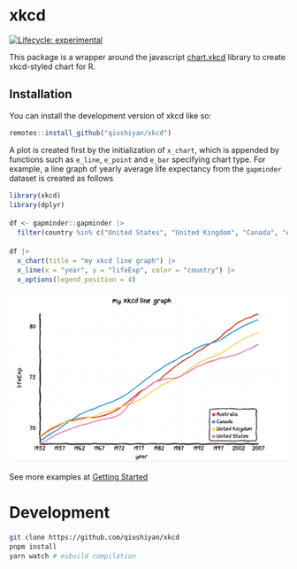 
<!-- README.md is generated from README.Rmd. Please edit that file -->

# xkcd

<!-- badges: start -->

[![Lifecycle:
experimental](https://img.shields.io/badge/lifecycle-experimental-orange.svg)](https://lifecycle.r-lib.org/articles/stages.html#experimental)
<!-- badges: end -->

This package is a wrapper around the javascript
[chart.xkcd](https://github.com/timqian/chart.xkcd) library to create
xkcd-styled chart for R.

## Installation

You can install the development version of xkcd like so:

``` r
remotes::install_github("qiushiyan/xkcd")
```

A plot is created first by the initialization of `x_chart`, which is
appended by functions such as `e_line`, `e_point` and `e_bar` specifying
chart type. For example, a line graph of yearly average life expectancy
from the `gapminder` dataset is created as follows

``` r
library(xkcd)
library(dplyr)

df <- gapminder::gapminder |>
  filter(country %in% c("United States", "United Kingdom", "Canada", "Australia"))

df |>
  x_chart(title = "my xkcd line graph") |>
  x_line(x = "year", y = "lifeExp", color = "country") |>
  x_options(legend_position = 4)
```

![](https://github.com/qiushiyan/xkcd/blob/ead8301562604bff5a98f62be6efa52008ac0cb3/screenshots/readme-line.png)

See more examples at [Getting
Started](https://qiushiyan.github.io/xkcd/articles/xkcd.html)

# Development

``` bash
git clone https://github.com/qiushiyan/xkcd
pnpm install
yarn watch # esbuild compilation
```
